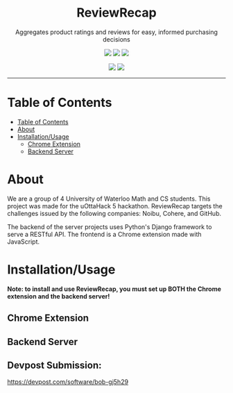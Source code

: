 <div align="center">

  # ReviewRecap
  Aggregates product ratings and reviews for easy, informed purchasing decisions

  ![](https://img.shields.io/github/license/MoroccanGemsbok/ReviewRecap)
  ![](https://img.shields.io/github/contributors/MoroccanGemsbok/ReviewRecap)
  ![](https://img.shields.io/github/last-commit/MoroccanGemsbok/ReviewRecap)

  ![](https://img.shields.io/badge/made%20for-uottahack%205-%239152a3?style=for-the-badge)
  ![](https://img.shields.io/badge/sleep%20lost%20collectively-30h-yellow?style=for-the-badge)

</div>

---

# Table of Contents

- [Table of Contents](#table-of-contents)
- [About](#about)
- [Installation/Usage](#installationusage)
  - [Chrome Extension](#chrome-extension)
  - [Backend Server](#backend-server)

# About

We are a group of 4 University of Waterloo Math and CS students. This project was made for the uOttaHack 5 hackathon. ReviewRecap targets the challenges issued by the following companies: Noibu, Cohere, and GitHub.

The backend of the server projects uses Python's Django framework to serve a RESTful API. The frontend is a Chrome extension made with JavaScript.

# Installation/Usage

**Note: to install and use ReviewRecap, you must set up BOTH the Chrome extension and the backend server!**

## Chrome Extension

## Backend Server

## Devpost Submission:
https://devpost.com/software/bob-gj5h29
